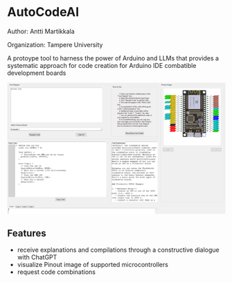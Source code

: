 # AutoCodeAI

Author: Antti Martikkala

Organization: Tampere University

A protoype tool to harness the power of Arduino and LLMs that provides a systematic approach for code creation for Arduino IDE combatible development boards

![Screenshot of AutoCodeAI.](/images/screenshot.png)



## Features

* receive explanations and compilations through a constructive dialogue with ChatGPT
* visualize Pinout image of supported microcontrollers
* request code combinations